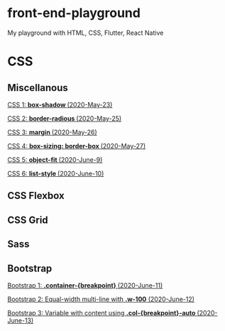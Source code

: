 # front-end-playground

My playground with HTML, CSS, Flutter, React Native
<h1> CSS </h1>

<h2> Miscellanous </h2>

[CSS 1: <b> box-shadow </b> (2020-May-23)](https://github.com/trinafirefox/cssplayground/tree/master/2020-May-23rd)

[CSS 2: <b> border-radious </b> (2020-May-25)](https://github.com/trinafirefox/cssplayground/tree/master/2020-May-25th)

[CSS 3: <b> margin </b> (2020-May-26)](https://github.com/trinafirefox/cssplayground/tree/master/2020-May-26th)

[CSS 4: <b> box-sizing: border-box </b> (2020-May-27)](https://github.com/trinafirefox/cssplayground/tree/master/2020-May-27th)

[CSS 5: <b> object-fit </b> (2020-June-9)](https://github.com/trinafirefox/cssplayground/tree/master/2020-June-9th)

[CSS 6: <b> list-style </b> (2020-June-10)](https://github.com/trinafirefox/cssplayground/tree/master/2020-June-10th)

<h2> CSS Flexbox </h2>

<h2> CSS Grid </h2>

<h2> Sass </h2>

<h2> Bootstrap </h2>

[Bootstrap 1: <b> .container-{breakpoint} </b> (2020-June-11)](https://github.com/trinafirefox/cssplayground/tree/master/2020-June-11th)

[Bootstrap 2: Equal-width multi-line with <b>.w-100</b> (2020-June-12)](https://github.com/trinafirefox/cssplayground/tree/master/2020-June-12th)

[Bootstrap 3: Variable with content using <b>.col-{breakpoint}-auto </b> (2020-June-13)](https://github.com/trinafirefox/cssplayground/tree/master/2020-June-13th)

